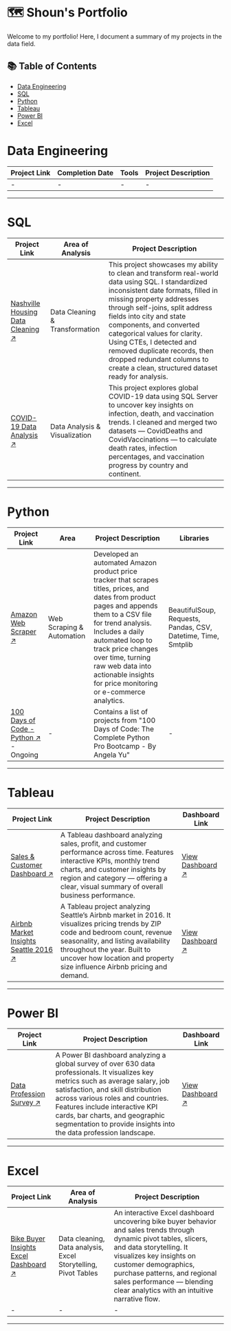 # 🗺 Shoun's Portfolio

Welcome to my portfolio! Here, I document a summary of my projects in the data field. 

## 📚 Table of Contents
- [Data Engineering](#data-engineering)
- [SQL](#sql)
- [Python](#python)
- [Tableau](#tableau)
- [Power BI](#power-bi)
- [Excel](#excel)

# Data Engineering

| Project Link | Completion Date | Tools | Project Description | 
|---|---|---|---|
| - | - | - | - |


***

# SQL

| Project Link | Area of Analysis | Project Description | 
|---|---|---|
| [Nashville Housing Data Cleaning ↗](https://github.com/ShounBiju/Nashville-Housing-Data-Cleaning-SQL) | Data Cleaning & Transformation | This project showcases my ability to clean and transform real-world data using SQL. I standardized inconsistent date formats, filled in missing property addresses through self-joins, split address fields into city and state components, and converted categorical values for clarity. Using CTEs, I detected and removed duplicate records, then dropped redundant columns to create a clean, structured dataset ready for analysis. |
| [COVID-19 Data Analysis ↗](https://github.com/ShounBiju/Covid-Portfolio-Project/blob/main/README.md) | Data Analysis & Visualization | This project explores global COVID-19 data using SQL Server to uncover key insights on infection, death, and vaccination trends. I cleaned and merged two datasets — CovidDeaths and CovidVaccinations — to calculate death rates, infection percentages, and vaccination progress by country and continent.|



***

# Python

| Project Link | Area | Project Description | Libraries |    
|---|---|---|---|
| [Amazon Web Scraper ↗](https://github.com/ShounBiju/Amazon-Web-Scraper-PYTHON) | Web Scraping & Automation | Developed an automated Amazon product price tracker that scrapes titles, prices, and dates from product pages and appends them to a CSV file for trend analysis. Includes a daily automated loop to track price changes over time, turning raw web data into actionable insights for price monitoring or e-commerce analytics. | BeautifulSoup, Requests, Pandas, CSV, Datetime, Time, Smtplib | 
| [100 Days of Code - Python ↗](https://github.com/ShounBiju/100-Days-of-Code-Python-Projects) - Ongoing | - | Contains a list of projects from "100 Days of Code: The Complete Python Pro Bootcamp - By Angela Yu" | - |


***

# Tableau

| Project Link | Project Description | Dashboard Link |
|---|---|---|
| [Sales & Customer Dashboard ↗](https://github.com/ShounBiju/Sales-and-Customer-Dashboard-Tableau) | A Tableau dashboard analyzing sales, profit, and customer performance across time. Features interactive KPIs, monthly trend charts, and customer insights by region and category — offering a clear, visual summary of overall business performance. | [View Dashboard ↗](https://public.tableau.com/app/profile/shoun.biju/viz/SalesCustomerDashboardProject_17595383015530/SalesDashboard) |
| [Airbnb Market Insights Seattle 2016 ↗](https://github.com/ShounBiju/Airbnb-Market-Insights-Seattle-2016-Tableau) | A Tableau project analyzing Seattle’s Airbnb market in 2016. It visualizes pricing trends by ZIP code and bedroom count, revenue seasonality, and listing availability throughout the year. Built to uncover how location and property size influence Airbnb pricing and demand. | [View Dashboard ↗](https://public.tableau.com/app/profile/shoun.biju/viz/Airbnb-Seattle2016Dashboard/Dashboard1) |


***

# Power BI

| Project Link | Project Description | Dashboard Link |
|---|---|---|
| [Data Profession Survey ↗](https://github.com/ShounBiju/Data-Profession-Survey-Dashboard-Power-BI) | A Power BI dashboard analyzing a global survey of over 630 data professionals. It visualizes key metrics such as average salary, job satisfaction, and skill distribution across various roles and countries. Features include interactive KPI cards, bar charts, and geographic segmentation to provide insights into the data profession landscape. | [View Dashboard ↗](https://github.com/ShounBiju/Data-Profession-Survey-Dashboard-Power-BI?tab=readme-ov-file#-visualization) |


***

# Excel

| Project Link | Area of Analysis | Project Description | 
|---|---|---|
| [Bike Buyer Insights Excel Dashboard ↗](https://github.com/ShounBiju/Bike-Buyer-Insights-Excel-Dashboard) | Data cleaning, Data analysis, Excel Storytelling, Pivot Tables | An interactive Excel dashboard uncovering bike buyer behavior and sales trends through dynamic pivot tables, slicers, and data storytelling. It visualizes key insights on customer demographics, purchase patterns, and regional sales performance — blending clear analytics with an intuitive narrative flow. |
| - | - | - |

***

